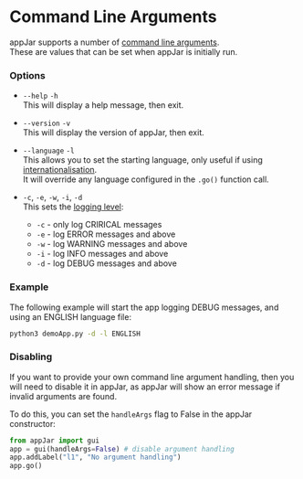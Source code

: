# Command Line Arguments

appJar supports a number of [command line arguments](https://en.wikipedia.org/wiki/Command-line_argument_parsing).  
These are values that can be set when appJar is initially run.  

### Options  

* `--help` `-h`  
    This will display a help message, then exit.  

* `--version` `-v`  
    This will display the version of appJar, then exit.  

* `--language` `-l`  
    This allows you to set the starting language, only useful if using [internationalisation](/pythoninternationalisation/).  
    It will override any language configured in the `.go()` function call.  

* `-c`, `-e`, `-w`, `-i`, `-d`  
    This sets the [logging level](/pythonLogging/):  
    * `-c` - only log CRIRICAL messages  
    * `-e` - log ERROR messages and above  
    * `-w` - log WARNING messages and above
    * `-i` - log INFO messages and above  
    * `-d` - log DEBUG messages and above  

### Example  

The following example will start the app logging DEBUG messages, and using an ENGLISH language file:  

```sh
python3 demoApp.py -d -l ENGLISH
```

### Disabling  

If you want to provide your own command line argument handling, then you will need to disable it in appJar, as appJar will show an error message if invalid arguments are found.  

To do this, you can set the `handleArgs` flag to False in the appJar constructor:  

```python
from appJar import gui
app = gui(handleArgs=False) # disable argument handling
app.addLabel("l1", "No argument handling")
app.go()
```
